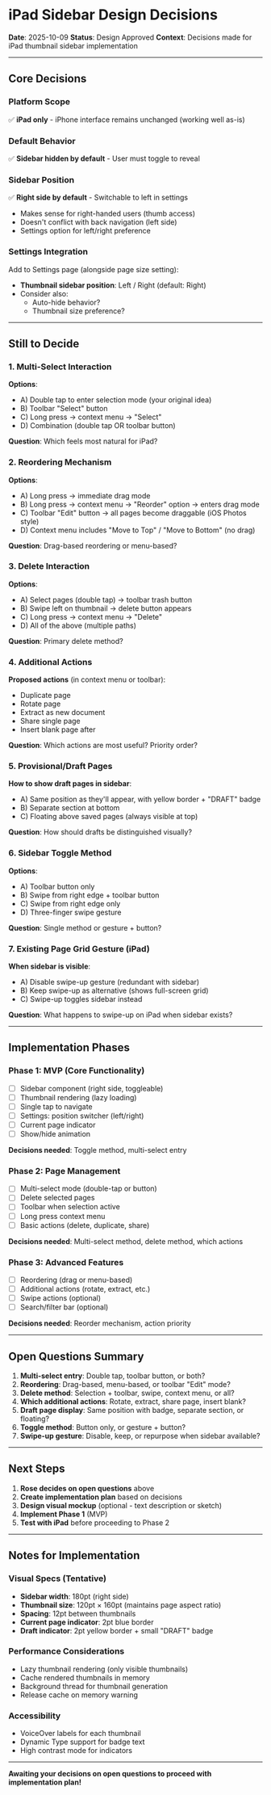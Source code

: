 # iPad Sidebar Design Decisions

**Date**: 2025-10-09
**Status**: Design Approved
**Context**: Decisions made for iPad thumbnail sidebar implementation

---

## Core Decisions

### Platform Scope
✅ **iPad only** - iPhone interface remains unchanged (working well as-is)

### Default Behavior
✅ **Sidebar hidden by default** - User must toggle to reveal

### Sidebar Position
✅ **Right side by default** - Switchable to left in settings
- Makes sense for right-handed users (thumb access)
- Doesn't conflict with back navigation (left side)
- Settings option for left/right preference

### Settings Integration
Add to Settings page (alongside page size setting):
- **Thumbnail sidebar position**: Left / Right (default: Right)
- Consider also:
  - Auto-hide behavior?
  - Thumbnail size preference?

---

## Still to Decide

### 1. Multi-Select Interaction
**Options**:
- A) Double tap to enter selection mode (your original idea)
- B) Toolbar "Select" button
- C) Long press → context menu → "Select"
- D) Combination (double tap OR toolbar button)

**Question**: Which feels most natural for iPad?

### 2. Reordering Mechanism
**Options**:
- A) Long press → immediate drag mode
- B) Long press → context menu → "Reorder" option → enters drag mode
- C) Toolbar "Edit" button → all pages become draggable (iOS Photos style)
- D) Context menu includes "Move to Top" / "Move to Bottom" (no drag)

**Question**: Drag-based reordering or menu-based?

### 3. Delete Interaction
**Options**:
- A) Select pages (double tap) → toolbar trash button
- B) Swipe left on thumbnail → delete button appears
- C) Long press → context menu → "Delete"
- D) All of the above (multiple paths)

**Question**: Primary delete method?

### 4. Additional Actions
**Proposed actions** (in context menu or toolbar):
- Duplicate page
- Rotate page
- Extract as new document
- Share single page
- Insert blank page after

**Question**: Which actions are most useful? Priority order?

### 5. Provisional/Draft Pages
**How to show draft pages in sidebar**:
- A) Same position as they'll appear, with yellow border + "DRAFT" badge
- B) Separate section at bottom
- C) Floating above saved pages (always visible at top)

**Question**: How should drafts be distinguished visually?

### 6. Sidebar Toggle Method
**Options**:
- A) Toolbar button only
- B) Swipe from right edge + toolbar button
- C) Swipe from right edge only
- D) Three-finger swipe gesture

**Question**: Single method or gesture + button?

### 7. Existing Page Grid Gesture (iPad)
**When sidebar is visible**:
- A) Disable swipe-up gesture (redundant with sidebar)
- B) Keep swipe-up as alternative (shows full-screen grid)
- C) Swipe-up toggles sidebar instead

**Question**: What happens to swipe-up on iPad when sidebar exists?

---

## Implementation Phases

### Phase 1: MVP (Core Functionality)
- [ ] Sidebar component (right side, toggleable)
- [ ] Thumbnail rendering (lazy loading)
- [ ] Single tap to navigate
- [ ] Settings: position switcher (left/right)
- [ ] Current page indicator
- [ ] Show/hide animation

**Decisions needed**: Toggle method, multi-select entry

### Phase 2: Page Management
- [ ] Multi-select mode (double-tap or button)
- [ ] Delete selected pages
- [ ] Toolbar when selection active
- [ ] Long press context menu
- [ ] Basic actions (delete, duplicate, share)

**Decisions needed**: Multi-select method, delete method, which actions

### Phase 3: Advanced Features
- [ ] Reordering (drag or menu-based)
- [ ] Additional actions (rotate, extract, etc.)
- [ ] Swipe actions (optional)
- [ ] Search/filter bar (optional)

**Decisions needed**: Reorder mechanism, action priority

---

## Open Questions Summary

1. **Multi-select entry**: Double tap, toolbar button, or both?
2. **Reordering**: Drag-based, menu-based, or toolbar "Edit" mode?
3. **Delete method**: Selection + toolbar, swipe, context menu, or all?
4. **Which additional actions**: Rotate, extract, share page, insert blank?
5. **Draft page display**: Same position with badge, separate section, or floating?
6. **Toggle method**: Button only, or gesture + button?
7. **Swipe-up gesture**: Disable, keep, or repurpose when sidebar available?

---

## Next Steps

1. **Rose decides on open questions** above
2. **Create implementation plan** based on decisions
3. **Design visual mockup** (optional - text description or sketch)
4. **Implement Phase 1** (MVP)
5. **Test with iPad** before proceeding to Phase 2

---

## Notes for Implementation

### Visual Specs (Tentative)
- **Sidebar width**: 180pt (right side)
- **Thumbnail size**: 120pt × 160pt (maintains page aspect ratio)
- **Spacing**: 12pt between thumbnails
- **Current page indicator**: 2pt blue border
- **Draft indicator**: 2pt yellow border + small "DRAFT" badge

### Performance Considerations
- Lazy thumbnail rendering (only visible thumbnails)
- Cache rendered thumbnails in memory
- Background thread for thumbnail generation
- Release cache on memory warning

### Accessibility
- VoiceOver labels for each thumbnail
- Dynamic Type support for badge text
- High contrast mode for indicators

---

**Awaiting your decisions on open questions to proceed with implementation plan!**
